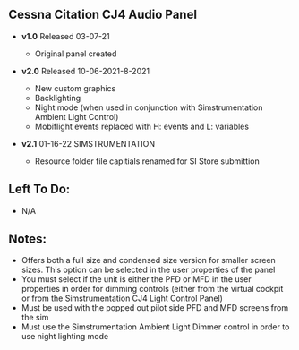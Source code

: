 ## Cessna Citation CJ4 Audio Panel
- **v1.0** 
  Released 03-07-21
	- Original panel created 

- **v2.0** 
  Released 10-06-2021-8-2021
	- New custom graphics
	- Backlighting
	- Night mode (when used in conjunction with Simstrumentation Ambient Light Control)
	- Mobiflight events replaced with H: events and L: variables 
- **v2.1** 01-16-22 SIMSTRUMENTATION
    - Resource folder file capitials renamed for SI Store submittion  

## Left To Do:
- N/A
	
## Notes:
- Offers both a full size and condensed size version for smaller screen sizes. This option can be selected in the user properties of the panel
- You must select if the unit is either the PFD or MFD in the user properties in order for dimming controls (either from the virtual cockpit or from the Simstrumentation CJ4 Light Control Panel)
- Must be used with the popped out pilot side PFD and MFD screens from the sim
- Must use the Simstrumentation Ambient Light Dimmer control in order to use night lighting mode
